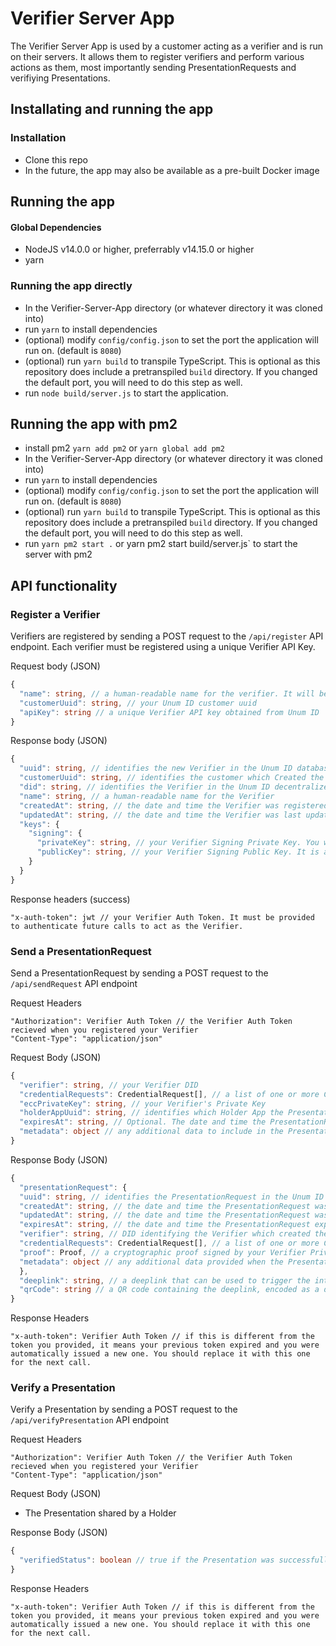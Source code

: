 # Verifier Server App

The Verifier Server App is used by a customer acting as a verifier and is run on their servers. It allows them to register verifiers and perform various actions as them, most importantly sending PresentationRequests and verifiying Presentations.

## Installating and running the app
### Installation
- Clone this repo
- In the future, the app may also be available as a pre-built Docker image

## Running the app
#### Global Dependencies
- NodeJS v14.0.0 or higher, preferrably v14.15.0 or higher
- yarn

### Running the app directly
- In the Verifier-Server-App directory (or whatever directory it was cloned into)
- run `yarn` to install dependencies
- (optional) modify `config/config.json` to set the port the application will run on. (default is `8080`)
- (optional) run `yarn build` to transpile TypeScript. This is optional as this repository does include a pretranspiled `build` directory. If you changed the default port, you will need to do this step as well.
- run `node build/server.js` to start the application.

## Running the app with pm2
- install pm2 `yarn add pm2` or `yarn global add pm2`
- In the Verifier-Server-App directory (or whatever directory it was cloned into)
- run `yarn` to install dependencies
- (optional) modify `config/config.json` to set the port the application will run on. (default is `8080`)
- (optional) run `yarn build` to transpile TypeScript. This is optional as this repository does include a pretranspiled `build` directory. If you changed the default port, you will need to do this step as well.
- run `yarn pm2 start .` or yarn pm2 start build/server.js` to start the server with pm2

## API functionality

### Register a Verifier
Verifiers are registered by sending a POST request to the `/api/register` API endpoint. Each verifier must be registered using a unique Verifier API Key.

Request body (JSON)
```typescript
{
  "name": string, // a human-readable name for the verifier. It will be displayed to users in the Holder when receiving a PresentationRequest.
  "customerUuid": string, // your Unum ID customer uuid
  "apiKey": string // a unique Verifier API key obtained from Unum ID
}
```

Response body (JSON)
```typescript
{
  "uuid": string, // identifies the new Verifier in the Unum ID database
  "customerUuid": string, // identifies the customer which Created the Verifier
  "did": string, // identifies the Verifier in the Unum ID decentralized ecosystem
  "name": string, // a human-readable name for the Verifier
  "createdAt": string, // the date and time the Verifier was registered
  "updatedAt": string, // the date and time the Verifier was last updated
  "keys": {
    "signing": {
      "privateKey": string, // your Verifier Signing Private Key. You will need to provide it in order to send PresentationRequests
      "publicKey": string, // your Verifier Signing Public Key. It is also stored in the Verifiers DID Document, and can be used by other entities in the Unum ID ecosystem to verify the Verifier's signature on PresentationRequests it creates
    }
  }
}
```

Response headers (success)
```
"x-auth-token": jwt // your Verifier Auth Token. It must be provided to authenticate future calls to act as the Verifier.
```

### Send a PresentationRequest
Send a PresentationRequest by sending a POST request to the `/api/sendRequest` API endpoint

Request Headers
```
"Authorization": Verifier Auth Token // the Verifier Auth Token recieved when you registered your Verifier
"Content-Type": "application/json"
```
Request Body (JSON)
```typescript
{
  "verifier": string, // your Verifier DID
  "credentialRequests": CredentialRequest[], // a list of one or more CredentialRequest objects. Describes the Credentials which should be shared to fulfill the PresentationRequest
  "eccPrivateKey": string, // your Verifier's Private Key
  "holderAppUuid": string, // identifies which Holder App the PresentationRequest should be sent to
  "expiresAt": string, // Optional. The date and time the PresentationRequest should expire. Default is 10 minutes after creation
  "metadata": object // any additional data to include in the PresentationRequest
}
```

Response Body (JSON)
```typescript
{
  "presentationRequest": {
  "uuid": string, // identifies the PresentationRequest in the Unum ID database
  "createdAt": string, // the date and time the PresentationRequest was created
  "updatedAt": string, // the date and time the PresentationRequest was last updated. This should always be the same as createdAt
  "expiresAt": string, // the date and time the PresentationRequest expires
  "verifier": string, // DID identifying the Verifier which created the PresentationRequest
  "credentialRequests": CredentialRequest[], // a list of one or more CredentialRequest objects. Describes the Credentials which should be shared to fulfill the PresentationRequest
  "proof": Proof, // a cryptographic proof signed by your Verifier Private Key that can be used to verify the authenticity of the PresentationRequest
  "metadata": object // any additional data provided when the PresentationRequest was created
  },
  "deeplink": string, // a deeplink that can be used to trigger the intended HolderApp to load the PresentationRequest
  "qrCode": string // a QR code containing the deeplink, encoded as a data URL
}
```

Response Headers
```
"x-auth-token": Verifier Auth Token // if this is different from the token you provided, it means your previous token expired and you were automatically issued a new one. You should replace it with this one for the next call.
```

### Verify a Presentation
Verify a Presentation by sending a POST request to the `/api/verifyPresentation` API endpoint

Request Headers
```
"Authorization": Verifier Auth Token // the Verifier Auth Token recieved when you registered your Verifier
"Content-Type": "application/json"
```

Request Body (JSON)
- The Presentation shared by a Holder


Response Body (JSON)
```typescript
{
  "verifiedStatus": boolean // true if the Presentation was successfully verified. false indicates that either 1. the Presentation proof is invalid, 2. One or more Credential proofs are invalid, 3. One or more Credentials are expired, or 4. One or more Credentials have been revoked.
}
```

Response Headers
```
"x-auth-token": Verifier Auth Token // if this is different from the token you provided, it means your previous token expired and you were automatically issued a new one. You should replace it with this one for the next call.
```
